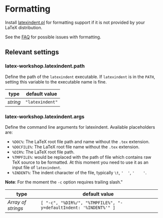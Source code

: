 # Formatting

 Install [latexindent.pl](https://github.com/cmhughes/latexindent.pl) for formatting support if it is not provided by your LaTeX distribution.

 See the [FAQ](#my-file-gets-messed-up) for possible issues with formatting.

## Relevant settings

### latex-workshop.latexindent.path

Define the path of the `latexindent` executable. If `latexindent` is in the `PATH`, setting this variable to the executable name is fine.

|   type   |  default value  |
| -------- | --------------- |
| _string_ | `"latexindent"` |

### latex-workshop.latexindent.args

Define the command line arguments for latexindent. Available placeholders are:

- `%DOC%`: The LaTeX root file path and name without the `.tex` extension.
- `%DOCFILE%`: The LaTeX root file name without the `.tex` extension.
- `%DIR%`: The LaTeX root file path.
- `%TMPFILE%`: would be replaced with the path of file which contains raw TeX source to be formatted. At this moment you need to use it as an input file of `latexindent`.
- `%INDENT%`: The indent character of the file, typically ``\t``, `'  '`, `'    '`.

**Note**: For the moment the `-c` option requires trailing slash."

|        type        |                           default value                           |
| ------------------ | ----------------------------------------------------------------- |
| _Array of strings_ | `[ "-c", "%DIR%/", "%TMPFILE%", "-y=defaultIndent: '%INDENT%'" ]` |
